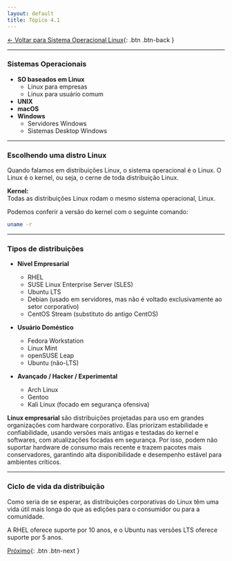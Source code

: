 ```yaml
---
layout: default 
title: Tópico 4.1
---
```


[← Voltar para Sistema Operacional Linux](/linux-essentials/01-book-lpi/Topico-04-Sistema-Operacional-Linux/){: .btn .btn-back }

---

### Sistemas Operacionais

- **SO baseados em Linux**
  - Linux para empresas
  - Linux para usuário comum
- **UNIX**
- **macOS**
- **Windows**
  - Servidores Windows
  - Sistemas Desktop Windows

---

### Escolhendo uma distro Linux

Quando falamos em distribuições Linux, o sistema operacional é o Linux. O Linux é o kernel, ou seja, o cerne de toda distribuição Linux.

**Kernel:**  
Todas as distribuições Linux rodam o mesmo sistema operacional, Linux.

Podemos conferir a versão do kernel com o seguinte comando:

```sh
uname -r
```

---

### Tipos de distribuições

- **Nível Empresarial**
  - RHEL
  - SUSE Linux Enterprise Server (SLES)
  - Ubuntu LTS
  - Debian (usado em servidores, mas não é voltado exclusivamente ao setor corporativo)
  - CentOS Stream (substituto do antigo CentOS)

- **Usuário Doméstico**
  - Fedora Workstation
  - Linux Mint
  - openSUSE Leap
  - Ubuntu (não-LTS)

- **Avançado / Hacker / Experimental**
  - Arch Linux
  - Gentoo
  - Kali Linux (focado em segurança ofensiva)

**Linux empresarial** são distribuições projetadas para uso em grandes organizações com hardware corporativo. Elas priorizam estabilidade e confiabilidade, usando versões mais antigas e testadas do kernel e softwares, com atualizações focadas em segurança. Por isso, podem não suportar hardware de consumo mais recente e trazem pacotes mais conservadores, garantindo alta disponibilidade e desempenho estável para ambientes críticos.

---

### Ciclo de vida da distribuição

Como seria de se esperar, as distribuições corporativas do Linux têm uma vida útil mais longa do que as edições para o consumidor ou para a comunidade.

A RHEL oferece suporte por 10 anos, e o Ubuntu nas versões LTS oferece suporte por 5 anos.

[Próximo](/linux-essentials/01-book-lpi/Topico-04-Sistema-Operacional-Linux/4.2-EntendendoOHardware){: .btn .btn-next }
